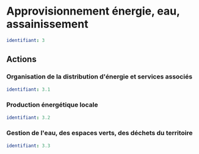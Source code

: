 # Approvisionnement énergie, eau, assainissement
```yaml
identifiant: 3
```
## Actions
### Organisation de la distribution d'énergie et services associés
```yaml
identifiant: 3.1
```

### Production énergétique locale
```yaml
identifiant: 3.2
```

### Gestion de l'eau, des espaces verts, des déchets du territoire
```yaml
identifiant: 3.3
```

